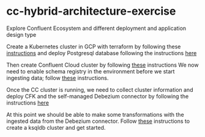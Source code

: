 # cc-hybrid-architecture-exercise
Explore Confluent Ecosystem and different deployment and application design type


Create a Kubernetes cluster in GCP with terraform by following these [instructions](gke-clsuter-terraform/README.md) and deploy Postgresql database following the instructions [here](postgres/README.md)

Then create Confluent Cloud cluster by following [these](cc-environments/terraform/README.md) instructions
We now need to enable schema registry in the environment before we start ingesting data; follow [these](cc-environments/cli/README_SR.md) instructions.

Once the CC cluster is running, we need to collect cluster information and deploy CFK and the self-managed Debezium connector by following the instructions [here](cfk/README.md)

At this point we should be able to make some transformations with the ingested data from the Debezium connector. Follow [these](cc-environments/cli/README_KSQL.md) instructions to create a ksqldb cluster and get started. 